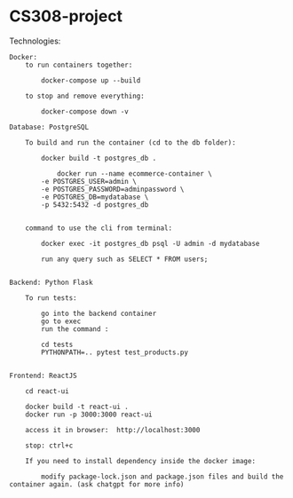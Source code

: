 # CS308-project


Technologies:

    Docker:
        to run containers together: 

            docker-compose up --build 
        
        to stop and remove everything:

            docker-compose down -v

    Database: PostgreSQL

        To build and run the container (cd to the db folder): 

            docker build -t postgres_db .

                docker run --name ecommerce-container \
            -e POSTGRES_USER=admin \
            -e POSTGRES_PASSWORD=adminpassword \
            -e POSTGRES_DB=mydatabase \
            -p 5432:5432 -d postgres_db

            
        command to use the cli from terminal:
        
            docker exec -it postgres_db psql -U admin -d mydatabase

            run any query such as SELECT * FROM users;


    Backend: Python Flask

        To run tests: 

            go into the backend container 
            go to exec 
            run the command : 

            cd tests 
            PYTHONPATH=.. pytest test_products.py

    
    Frontend: ReactJS

        cd react-ui

        docker build -t react-ui .
        docker run -p 3000:3000 react-ui

        access it in browser:  http://localhost:3000

        stop: ctrl+c

        If you need to install dependency inside the docker image: 

            modify package-lock.json and package.json files and build the container again. (ask chatgpt for more info)
        



